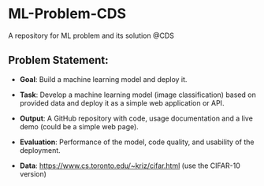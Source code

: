 # ML-Problem-CDS
A repository for ML problem and its solution @CDS 

## Problem Statement:
  - **Goal**: Build a machine learning model and deploy it.
  - **Task**: Develop a machine learning model (image classification) based on provided data and deploy it as a simple web application or API.
  - **Output**: A GitHub repository with code, usage documentation and a live demo (could be a simple web page).
  - **Evaluation**: Performance of the model, code quality, and usability of the deployment.

  - **Data**: https://www.cs.toronto.edu/~kriz/cifar.html (use the CIFAR-10 version)

